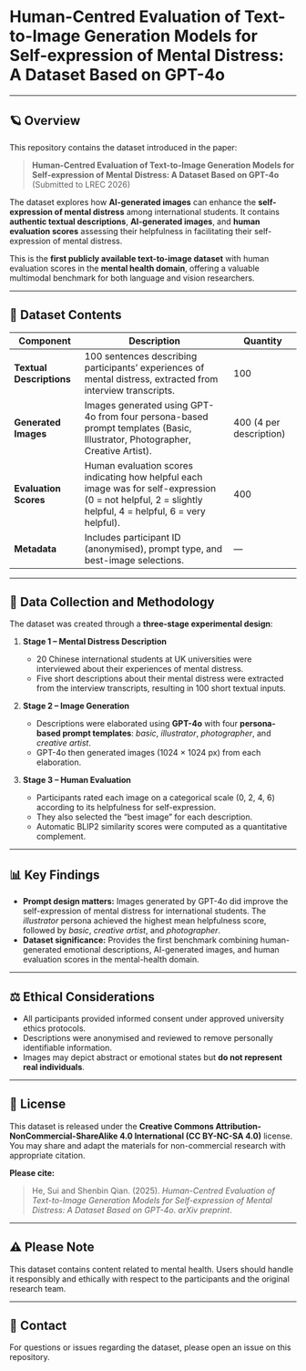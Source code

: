 # Human-Centred Evaluation of Text-to-Image Generation Models for Self-expression of Mental Distress: A Dataset Based on GPT-4o  

---

## 🪐 Overview  
This repository contains the dataset introduced in the paper:  

> **Human-Centred Evaluation of Text-to-Image Generation Models for Self-expression of Mental Distress: A Dataset Based on GPT-4o**  
> (Submitted to LREC 2026)

The dataset explores how **AI-generated images** can enhance the **self-expression of mental distress** among international students. It contains **authentic textual descriptions**, **AI-generated images**, and **human evaluation scores** assessing their helpfulness in facilitating their self-expression of mental distress.  

This is the **first publicly available text-to-image dataset** with human evaluation scores in the **mental health domain**, offering a valuable multimodal benchmark for both language and vision researchers.

---

## 📂 Dataset Contents  

| Component | Description | Quantity |
|------------|-------------|-----------|
| **Textual Descriptions** | 100 sentences describing participants’ experiences of mental distress, extracted from interview transcripts. | 100 |
| **Generated Images** | Images generated using GPT-4o from four persona-based prompt templates (Basic, Illustrator, Photographer, Creative Artist). | 400 (4 per description) |
| **Evaluation Scores** | Human evaluation scores indicating how helpful each image was for self-expression (0 = not helpful, 2 = slightly helpful, 4 = helpful, 6 = very helpful). | 400 |
| **Metadata** | Includes participant ID (anonymised), prompt type, and best-image selections. | — |

---

## 🧪 Data Collection and Methodology  

The dataset was created through a **three-stage experimental design**:  

1. **Stage 1 – Mental Distress Description**  
   - 20 Chinese international students at UK universities were interviewed about their experiences of mental distress.  
   - Five short descriptions about their mental distress were extracted from the interview transcripts, resulting in 100 short textual inputs. 

2. **Stage 2 – Image Generation**  
   - Descriptions were elaborated using **GPT-4o** with four **persona-based prompt templates**: *basic*, *illustrator*, *photographer*, and *creative artist*.  
   - GPT-4o then generated images (1024 × 1024 px) from each elaboration. 

3. **Stage 3 – Human Evaluation**  
   - Participants rated each image on a categorical scale (0, 2, 4, 6) according to its helpfulness for self-expression.  
   - They also selected the “best image” for each description.  
   - Automatic BLIP2 similarity scores were computed as a quantitative complement.  

---

## 📊 Key Findings 

- **Prompt design matters:** Images generated by GPT-4o did improve the self-expression of mental distress for international students. The *illustrator* persona achieved the highest mean helpfulness score, followed by *basic*, *creative artist*, and *photographer*.   
- **Dataset significance:** Provides the first benchmark combining human-generated emotional descriptions, AI-generated images, and human evaluation scores in the mental-health domain.

---

## ⚖️ Ethical Considerations  

- All participants provided informed consent under approved university ethics protocols.  
- Descriptions were anonymised and reviewed to remove personally identifiable information.  
- Images may depict abstract or emotional states but **do not represent real individuals**.  

---

## 📜 License  

This dataset is released under the **Creative Commons Attribution-NonCommercial-ShareAlike 4.0 International (CC BY-NC-SA 4.0)** license.  
You may share and adapt the materials for non-commercial research with appropriate citation.  

**Please cite:**  
> He, Sui and Shenbin Qian. (2025). *Human-Centred Evaluation of Text-to-Image Generation Models for Self-expression of Mental Distress: A Dataset Based on GPT-4o*. *arXiv preprint*. 

---

## ⚠️ Please Note

This dataset contains content related to mental health. Users should handle it responsibly and ethically with respect to the participants and the original research team.

---

## 💬 Contact

For questions or issues regarding the dataset, please open an issue on this repository.